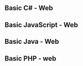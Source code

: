 <h2> Basic C# - Web </h2>
<h2> Basic JavaScript - Web </h2>
<h2> Basic Java - Web </h2>
<h2> Basic PHP - web </h2>
